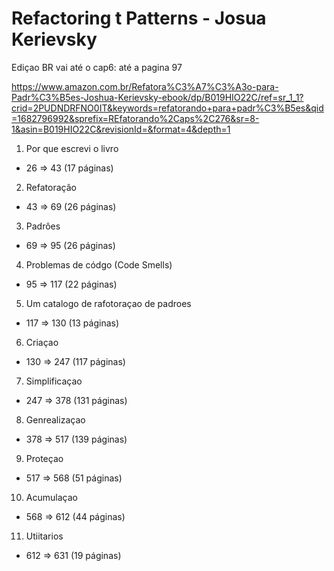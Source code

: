 # Refactoring t Patterns - Josua Kerievsky

Ediçao BR vai até o cap6: até a pagina 97

https://www.amazon.com.br/Refatora%C3%A7%C3%A3o-para-Padr%C3%B5es-Joshua-Kerievsky-ebook/dp/B019HIO22C/ref=sr_1_1?crid=2PUDNDRFNO0IT&keywords=refatorando+para+padr%C3%B5es&qid=1682796992&sprefix=REfatorando%2Caps%2C276&sr=8-1&asin=B019HIO22C&revisionId=&format=4&depth=1

1. Por que escrevi o livro
+ 26 => 43 (17 páginas)

2. Refatoraçâo
+ 43 => 69 (26 páginas)

3. Padrôes
+ 69 => 95 (26 páginas)

4. Problemas de códgo (Code Smells)
+ 95 => 117 (22 páginas)

5. Um catalogo de rafotoraçao de padroes
+ 117 => 130 (13 páginas)

6. Criaçao
+ 130 => 247 (117 páginas)

7. Simplificaçao
+ 247 => 378 (131 páginas)

8. Genrealizaçao
+ 378 =>  517 (139 páginas)

9. Proteçao
+ 517 => 568 (51 páginas)

10. Acumulaçao
+ 568 => 612 (44 páginas)

11. Utiitarios
+ 612 => 631 (19 páginas)
